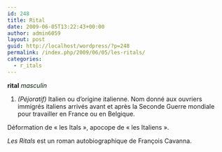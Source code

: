 ```yaml
---
id: 248
title: Rital
date: 2009-06-05T13:22:43+00:00
author: admin6059
layout: post
guid: http://localhost/wordpress/?p=248
permalink: /index.php/2009/06/05/les-ritals/
categories:
  - r_itals
---
```

**rital** <span style="color: #002000;"><em>masculin</em></span>

  1. <span class="registre"><em>(<span class="texte">Péjoratif</span>)</em></span> Italien ou d&#8217;origine italienne. Nom donné aux ouvriers immigrés italiens arrivés avant et après la Seconde Guerre mondiale pour travailler en France ou en Belgique.

Déformation de « les Itals », apocope de « les Italiens ».

_Les Ritals_ est un roman autobiographique de François Cavanna.